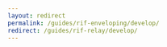 ```yaml
---
layout: redirect
permalink: /guides/rif-enveloping/develop/
redirect: /guides/rif-relay/develop/
---
```

